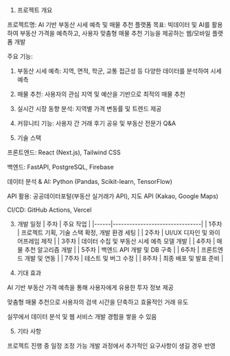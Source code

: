 1. 프로젝트 개요

프로젝트명: AI 기반 부동산 시세 예측 및 매물 추천 플랫폼
목표: 빅데이터 및 AI를 활용하여 부동산 가격을 예측하고, 사용자 맞춤형 매물 추천 기능을 제공하는 웹/모바일 플랫폼 개발

주요 기능:
1. 부동산 시세 예측: 지역, 면적, 학군, 교통 접근성 등 다양한 데이터를 분석하여 시세 예측
2. 매물 추천: 사용자의 관심 지역 및 예산을 기반으로 최적의 매물 추천
3. 실시간 시장 동향 분석: 지역별 가격 변동률 및 트렌드 제공
4. 커뮤니티 기능: 사용자 간 거래 후기 공유 및 부동산 전문가 Q&A

2. 기술 스택

프론트엔드: React (Next.js), Tailwind CSS

백엔드: FastAPI, PostgreSQL, Firebase

데이터 분석 & AI: Python (Pandas, Scikit-learn, TensorFlow)

API 활용: 공공데이터포털(부동산 실거래가 API), 지도 API (Kakao, Google Maps)

CI/CD: GitHub Actions, Vercel

3. 개발 일정
| 주차  | 주요 작업                                  |
|------|--------------------------------|
| 1주차 | 프로젝트 기획, 기술 스택 확정, 개발 환경 세팅 |
| 2주차 | UI/UX 디자인 및 와이어프레임 제작       |
| 3주차 | 데이터 수집 및 부동산 시세 예측 모델 개발  |
| 4주차 | 매물 추천 알고리즘 개발                |
| 5주차 | 백엔드 API 개발 및 DB 구축            |
| 6주차 | 프론트엔드 개발 및 연동               |
| 7주차 | 테스트 및 버그 수정                   |
| 8주차 | 최종 배포 및 발표 준비                |


4. 기대 효과

AI 기반 부동산 가격 예측을 통해 사용자에게 유용한 투자 정보 제공

맞춤형 매물 추천으로 사용자의 검색 시간을 단축하고 효율적인 거래 유도

실무에서 데이터 분석 및 웹 서비스 개발 경험을 쌓을 수 있음


5. 기타 사항

프로젝트 진행 중 일정 조정 가능
개발 과정에서 추가적인 요구사항이 생길 경우 반영
